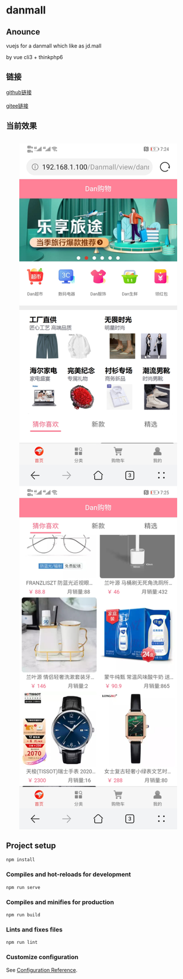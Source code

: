 # danmall

## Anounce
vuejs for a danmall which like as jd.mall

by vue cli3 + thinkphp6

## 链接
[github链接](https://github.com/dangc9/Dmall)
<br/>
<br/>
[gitee链接](https://gitee.com/dangc/Dmall)

## 当前效果
<br/>
<div align=center>
  <img src="public/image/home1.jpg" width="432" height="936" />
  <!-- <img src="https://gitee.com/dangc/Dmall/raw/master/public/image/home1.jpg" width="432" height="936" /> -->
</div>
<div align=center>
  <img src="public/image/home2.jpg" width="432" height="936" />
  <!-- <img src="https://gitee.com/dangc/Dmall/raw/master/public/image/home2.jpg" width="432" height="936" /> -->
</div> 


## Project setup
```
npm install
```

### Compiles and hot-reloads for development
```
npm run serve
```

### Compiles and minifies for production
```
npm run build
```

### Lints and fixes files
```
npm run lint
```

### Customize configuration
See [Configuration Reference](https://cli.vuejs.org/config/).
